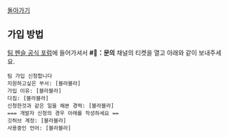 [돌아가기](/)

## 가입 방법
[팀 펜슬 공식 포럼](https://discord.gg/nrsVh8EUHE)에 들어가셔서 **#🚨：문의** 채널의 티켓을 열고 아래와 같이 보내주세요.
```
팀 가입 신청합니다
지원하고싶은 부서: [블라블라]
가입 이유: [블라블라]
다짐: [블라블라]
신청한것과 같은 일을 해본 경력: [블라블라]
=== 개발자 신청의 경우 아래를 작성하세요 ==
깃허브 계정: [블라블라]
사용중인 언어: [블라블라]
```
